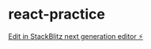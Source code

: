 # react-practice

[Edit in StackBlitz next generation editor ⚡️](https://stackblitz.com/~/github.com/thegauravjha/react-practice)